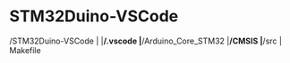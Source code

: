 # STM32Duino-VSCode

/STM32Duino-VSCode
|
|__/.vscode
|__/Arduino_Core_STM32
|__/CMSIS
|__/src
|
Makefile


